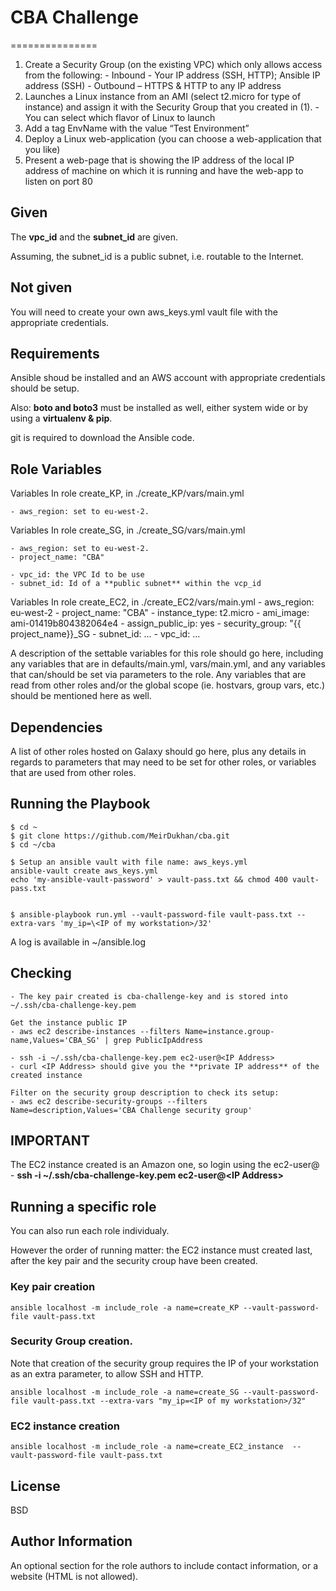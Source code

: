 # CBA Challenge
===============

   1. Create a Security Group (on the existing VPC) which only allows access from the following:
	- Inbound - Your IP address (SSH, HTTP); Ansible IP address (SSH)
	- Outbound – HTTPS & HTTP to any IP address
   2. Launches a Linux instance from an AMI (select t2.micro for type of instance) and assign it with the Security Group that you created in (1).
	- You can select which flavor of Linux to launch
   3. Add a tag EnvName with the value “Test Environment”
   4. Deploy a Linux web-application (you can choose a web-application that you like)
   5. Present a web-page that is showing the IP address of the local IP address of machine on which it is running and have the web-app to listen on port 80
 

Given
-----
The **vpc_id** and the **subnet_id** are given. 
	
Assuming, the subnet_id is a public subnet, i.e. routable to the Internet. 

Not given
--------- 
You will need to create your own aws_keys.yml vault file with the appropriate credentials.

Requirements
------------

Ansible shoud be installed and an AWS account with appropriate credentials should be setup.

Also: **boto and boto3** must be installed as well, either system wide or by using a **virtualenv & pip**.
 
git is required to download the Ansible code.

Role Variables
--------------

Variables In role create_KP, in ./create_KP/vars/main.yml

	- aws_region: set to eu-west-2. 

Variables In role create_SG, in ./create_SG/vars/main.yml

	- aws_region: set to eu-west-2. 
	- project_name: "CBA"

	- vpc_id: the VPC Id to be use
	- subnet_id: Id of a **public subnet** within the vcp_id 


Variables In role create_EC2, in ./create_EC2/vars/main.yml
	- aws_region: eu-west-2
	- project_name: "CBA"
	- instance_type: t2.micro
	- ami_image: ami-01419b804382064e4
	- assign_public_ip: yes
	- security_group: "{{ project_name}}_SG
	- subnet_id: ... 
	- vpc_id: ...

A description of the settable variables for this role should go here, including any variables that are in defaults/main.yml, vars/main.yml, and any variables that can/should be set via parameters to the role. Any variables that are read from other roles and/or the global scope (ie. hostvars, group vars, etc.) should be mentioned here as well.

Dependencies
------------

A list of other roles hosted on Galaxy should go here, plus any details in regards to parameters that may need to be set for other roles, or variables that are used from other roles.

Running the Playbook 
--------------------
	$ cd ~ 
	$ git clone https://github.com/MeirDukhan/cba.git
	$ cd ~/cba 

	$ Setup an ansible vault with file name: aws_keys.yml 
	ansible-vault create aws_keys.yml 
	echo 'my-ansible-vault-password' > vault-pass.txt && chmod 400 vault-pass.txt  


	$ ansible-playbook run.yml --vault-password-file vault-pass.txt --extra-vars 'my_ip=\<IP of my workstation>/32'

A log is available in ~/ansible.log 

Checking 
--------
	- The key pair created is cba-challenge-key and is stored into ~/.ssh/cba-challenge-key.pem

	Get the instance public IP 
	- aws ec2 describe-instances --filters Name=instance.group-name,Values='CBA_SG' | grep PublicIpAddress 

	- ssh -i ~/.ssh/cba-challenge-key.pem ec2-user@<IP Address> 
	- curl <IP Address> should give you the **private IP address** of the created instance 

	Filter on the security group description to check its setup: 
	- aws ec2 describe-security-groups --filters Name=description,Values='CBA Challenge security group'

IMPORTANT
---------
The EC2 instance created is an Amazon one, so login using the ec2-user@<IP address> 
	- **ssh -i ~/.ssh/cba-challenge-key.pem ec2-user@\<IP Address>**

Running a specific role
-----------------------
You can also run each role individualy. 

However the order of running matter: the EC2 instance must created last, after the key pair and the security croup have been created. 

### Key pair creation 

	ansible localhost -m include_role -a name=create_KP --vault-password-file vault-pass.txt

### Security Group creation. 
Note that creation of the security group requires the IP of your workstation as an extra parameter, to allow SSH and HTTP.

	ansible localhost -m include_role -a name=create_SG --vault-password-file vault-pass.txt --extra-vars "my_ip=<IP of my workstation>/32"

### EC2 instance creation

	ansible localhost -m include_role -a name=create_EC2_instance  --vault-password-file vault-pass.txt

License
-------

BSD

Author Information
------------------

An optional section for the role authors to include contact information, or a website (HTML is not allowed).

